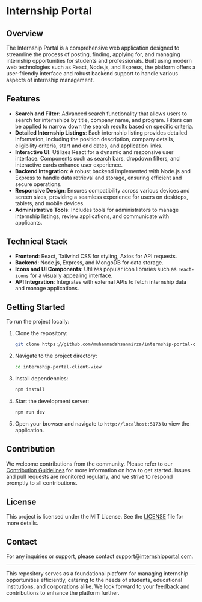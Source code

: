 # Internship Portal

## Overview

The Internship Portal is a comprehensive web application designed to streamline the process of posting, finding, applying for, and managing internship opportunities for students and professionals. Built using modern web technologies such as React, Node.js, and Express, the platform offers a user-friendly interface and robust backend support to handle various aspects of internship management.

## Features
- **Search and Filter**: Advanced search functionality that allows users to search for internships by title, company name, and program. Filters can be applied to narrow down the search results based on specific criteria.
- **Detailed Internship Listings**: Each internship listing provides detailed information, including the position description, company details, eligibility criteria, start and end dates, and application links.
- **Interactive UI**: Utilizes React for a dynamic and responsive user interface. Components such as search bars, dropdown filters, and interactive cards enhance user experience.
- **Backend Integration**: A robust backend implemented with Node.js and Express to handle data retrieval and storage, ensuring efficient and secure operations.
- **Responsive Design**: Ensures compatibility across various devices and screen sizes, providing a seamless experience for users on desktops, tablets, and mobile devices.
- **Administrative Tools**: Includes tools for administrators to manage internship listings, review applications, and communicate with applicants.

## Technical Stack

- **Frontend**: React, Tailwind CSS for styling, Axios for API requests.
- **Backend**: Node.js, Express, and MongoDB for data storage.
- **Icons and UI Components**: Utilizes popular icon libraries such as `react-icons` for a visually appealing interface.
- **API Integration**: Integrates with external APIs to fetch internship data and manage applications.

## Getting Started

To run the project locally:

1. Clone the repository:
   ```sh
   git clone https://github.com/muhammadahsanmirza/internship-portal-client-view.git
   ```
2. Navigate to the project directory:
   ```sh
   cd internship-portal-client-view
   ```
3. Install dependencies:
   ```sh
   npm install
   ```
4. Start the development server:
   ```sh
   npm run dev
   ```
5. Open your browser and navigate to `http://localhost:5173` to view the application.

## Contribution

We welcome contributions from the community. Please refer to our [Contribution Guidelines](CONTRIBUTING.md) for more information on how to get started. Issues and pull requests are monitored regularly, and we strive to respond promptly to all contributions.

## License

This project is licensed under the MIT License. See the [LICENSE](LICENSE) file for more details.

## Contact

For any inquiries or support, please contact [support@internshipportal.com](mailto:ahsanmirxa032@gmail.com).

---

This repository serves as a foundational platform for managing internship opportunities efficiently, catering to the needs of students, educational institutions, and corporations alike. We look forward to your feedback and contributions to enhance the platform further.